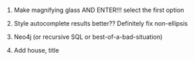 
1. Make magnifying glass AND ENTER!!! select the first option
2. Style autocomplete results better?? Definitely fix non-ellipsis


5. Neo4j (or recursive SQL or best-of-a-bad-situation)

6. Add house, title
